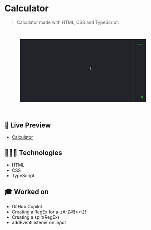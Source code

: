# Calculator

> Calculator made with HTML, CSS and TypeScript.
<br>

<p align="center">
  <img alt="Page showing a working calculator." src="./.github/calculator.gif" width="80%" />
</p>

<br>

## 📝 Live Preview 

- [Calculator](https://dmm.studio/github/dmm-studio/origamid/events/calculator/)

## 🧑🏻‍💻 Technologies

- HTML
- CSS
- TypeScript

## 🎓 Worked on

- GitHub Copilot
- Creating a RegEx for a-zA-Z#$<>{}!
- Creating a split(RegEx)
- addEventListener on input